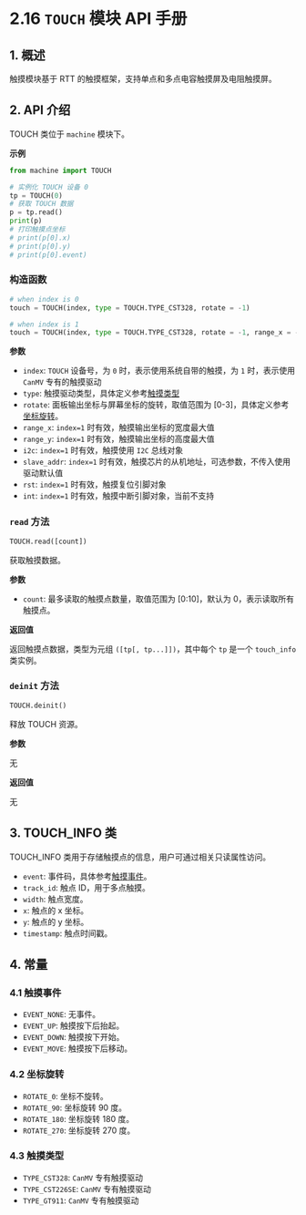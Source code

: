 # 2.16 `TOUCH` 模块 API 手册

## 1. 概述

触摸模块基于 RTT 的触摸框架，支持单点和多点电容触摸屏及电阻触摸屏。

## 2. API 介绍

TOUCH 类位于 `machine` 模块下。

**示例**

```python
from machine import TOUCH

# 实例化 TOUCH 设备 0
tp = TOUCH(0)
# 获取 TOUCH 数据
p = tp.read()
print(p)
# 打印触摸点坐标
# print(p[0].x)
# print(p[0].y)
# print(p[0].event)
```

### 构造函数

```python
# when index is 0
touch = TOUCH(index, type = TOUCH.TYPE_CST328, rotate = -1)

# when index is 1
touch = TOUCH(index, type = TOUCH.TYPE_CST328, rotate = -1, range_x = -1, range_y = -1, i2c : I2C = None, slave_addr = None, rst : Pin = None, int : Pin = None)
```

**参数**

- `index`: `TOUCH` 设备号，为 `0` 时，表示使用系统自带的触摸，为 `1` 时，表示使用 `CanMV` 专有的触摸驱动
- `type`: 触摸驱动类型，具体定义参考[触摸类型](#43-触摸类型)
- `rotate`: 面板输出坐标与屏幕坐标的旋转，取值范围为 [0-3]，具体定义参考[坐标旋转](#42-坐标旋转)。
- `range_x`: `index=1` 时有效，触摸输出坐标的宽度最大值
- `range_y`: `index=1` 时有效，触摸输出坐标的高度最大值
- `i2c`: `index=1` 时有效，触摸使用 `I2C` 总线对象
- `slave_addr`: `index=1` 时有效，触摸芯片的从机地址，可选参数，不传入使用驱动默认值
- `rst`: `index=1` 时有效，触摸复位引脚对象
- `int`: `index=1` 时有效，触摸中断引脚对象，当前不支持

### `read` 方法

```python
TOUCH.read([count])
```

获取触摸数据。

**参数**

- `count`: 最多读取的触摸点数量，取值范围为 [0:10]，默认为 0，表示读取所有触摸点。

**返回值**

返回触摸点数据，类型为元组 `([tp[, tp...]])`，其中每个 `tp` 是一个 `touch_info` 类实例。

### `deinit` 方法

```python
TOUCH.deinit()
```

释放 TOUCH 资源。

**参数**

无

**返回值**

无

## 3. TOUCH_INFO 类

TOUCH_INFO 类用于存储触摸点的信息，用户可通过相关只读属性访问。

- `event`: 事件码，具体参考[触摸事件](#41-触摸事件)。
- `track_id`: 触点 ID，用于多点触摸。
- `width`: 触点宽度。
- `x`: 触点的 x 坐标。
- `y`: 触点的 y 坐标。
- `timestamp`: 触点时间戳。

## 4. 常量

### 4.1 触摸事件

- `EVENT_NONE`: 无事件。
- `EVENT_UP`: 触摸按下后抬起。
- `EVENT_DOWN`: 触摸按下开始。
- `EVENT_MOVE`: 触摸按下后移动。

### 4.2 坐标旋转

- `ROTATE_0`: 坐标不旋转。
- `ROTATE_90`: 坐标旋转 90 度。
- `ROTATE_180`: 坐标旋转 180 度。
- `ROTATE_270`: 坐标旋转 270 度。

### 4.3 触摸类型

- `TYPE_CST328`: `CanMV` 专有触摸驱动
- `TYPE_CST226SE`: `CanMV` 专有触摸驱动
- `TYPE_GT911`: `CanMV` 专有触摸驱动
